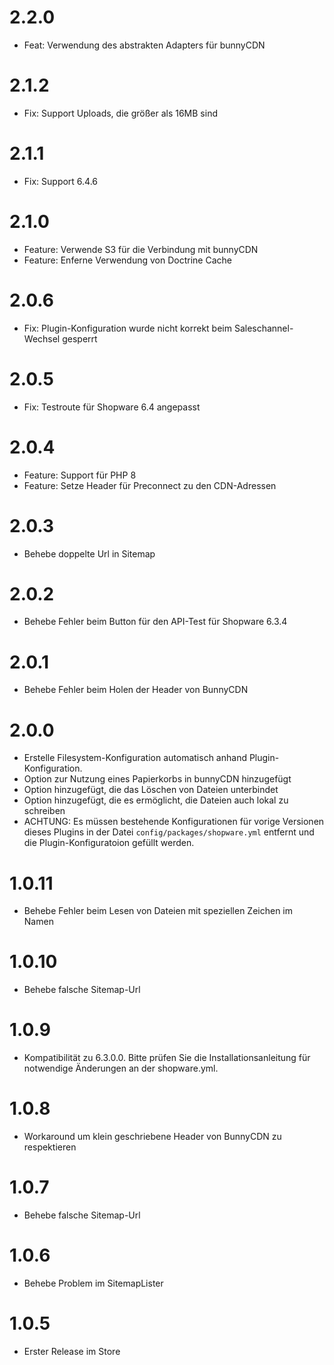 # 2.2.0

* Feat: Verwendung des abstrakten Adapters für bunnyCDN

# 2.1.2

* Fix: Support Uploads, die größer als 16MB sind

# 2.1.1

* Fix: Support 6.4.6

# 2.1.0

* Feature: Verwende S3 für die Verbindung mit bunnyCDN
* Feature: Enferne Verwendung von Doctrine Cache

# 2.0.6

* Fix: Plugin-Konfiguration wurde nicht korrekt beim Saleschannel-Wechsel gesperrt

# 2.0.5

* Fix: Testroute für Shopware 6.4 angepasst

# 2.0.4

* Feature: Support für PHP 8
* Feature: Setze Header für Preconnect zu den CDN-Adressen

# 2.0.3

* Behebe doppelte Url in Sitemap

# 2.0.2

* Behebe Fehler beim Button für den API-Test für Shopware 6.3.4

# 2.0.1

* Behebe Fehler beim Holen der Header von BunnyCDN

# 2.0.0

* Erstelle Filesystem-Konfiguration automatisch anhand Plugin-Konfiguration.
* Option zur Nutzung eines Papierkorbs in bunnyCDN hinzugefügt
* Option hinzugefügt, die das Löschen von Dateien unterbindet
* Option hinzugefügt, die es ermöglicht, die Dateien auch lokal zu schreiben
* ACHTUNG: Es müssen bestehende Konfigurationen für vorige Versionen dieses Plugins in der Datei `config/packages/shopware.yml` entfernt und die Plugin-Konfiguratoion gefüllt werden.

# 1.0.11

* Behebe Fehler beim Lesen von Dateien mit speziellen Zeichen im Namen

# 1.0.10

* Behebe falsche Sitemap-Url

# 1.0.9

* Kompatibilität zu 6.3.0.0. Bitte prüfen Sie die Installationsanleitung für notwendige Änderungen an der shopware.yml.

# 1.0.8

* Workaround um klein geschriebene Header von BunnyCDN zu respektieren

# 1.0.7

* Behebe falsche Sitemap-Url

# 1.0.6

* Behebe Problem im SitemapLister

# 1.0.5

* Erster Release im Store

